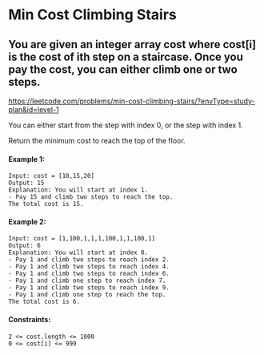 # Min Cost Climbing Stairs
## You are given an integer array cost where cost[i] is the cost of ith step on a staircase. Once you pay the cost, you can either climb one or two steps.
https://leetcode.com/problems/min-cost-climbing-stairs/?envType=study-plan&id=level-1

You can either start from the step with index 0, or the step with index 1.

Return the minimum cost to reach the top of the floor.



#### Example 1:
```
Input: cost = [10,15,20]
Output: 15
Explanation: You will start at index 1.
- Pay 15 and climb two steps to reach the top.
The total cost is 15.
```
#### Example 2:
```
Input: cost = [1,100,1,1,1,100,1,1,100,1]
Output: 6
Explanation: You will start at index 0.
- Pay 1 and climb two steps to reach index 2.
- Pay 1 and climb two steps to reach index 4.
- Pay 1 and climb two steps to reach index 6.
- Pay 1 and climb one step to reach index 7.
- Pay 1 and climb two steps to reach index 9.
- Pay 1 and climb one step to reach the top.
The total cost is 6.
 ```

#### Constraints:
```
2 <= cost.length <= 1000
0 <= cost[i] <= 999
```
